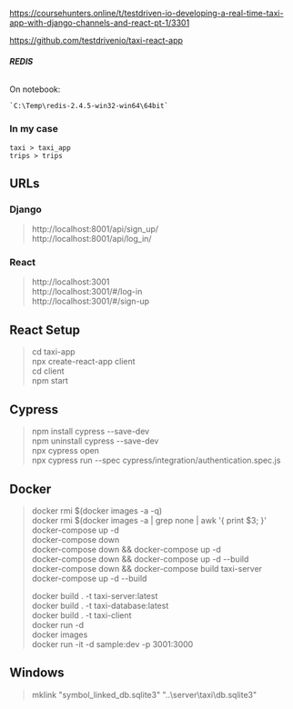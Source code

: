 https://coursehunters.online/t/testdriven-io-developing-a-real-time-taxi-app-with-django-channels-and-react-pt-1/3301

https://github.com/testdrivenio/taxi-react-app

###### **REDIS**

On notebook:

    `C:\Temp\redis-2.4.5-win32-win64\64bit`


### In my case

`taxi > taxi_app` <br />
`trips > trips` <br />

## URLs

### Django
> http://localhost:8001/api/sign_up/ <br />
> http://localhost:8001/api/log_in/ <br />

### React
> http://localhost:3001 <br />
> http://localhost:3001/#/log-in <br />
> http://localhost:3001/#/sign-up <br />

## React Setup
> cd taxi-app <br />
> npx create-react-app client <br />
> cd client <br />
> npm start <br />


## Cypress
> npm install cypress --save-dev <br />
> npm uninstall cypress --save-dev <br />
> npx cypress open <br />
> npx cypress run --spec cypress/integration/authentication.spec.js <br />

## Docker
> docker rmi $(docker images -a -q) <br />
docker rmi $(docker images -a | grep none | awk '{ print $3; }' <br />
> docker-compose up -d <br />
> docker-compose down <br />
> docker-compose down && docker-compose up -d <br />
> docker-compose down && docker-compose up -d --build <br />
> docker-compose down && docker-compose build taxi-server <br />
> docker-compose up -d --build <br />
>
> docker build . -t taxi-server:latest <br />
> docker build . -t taxi-database:latest <br />
> docker build . -t taxi-client <br />
> docker run -d <br />
> docker images <br />
> docker run -it -d sample:dev -p 3001:3000 <br />

## Windows
> mklink "symbol_linked_db.sqlite3" "..\server\taxi\db.sqlite3" <br />